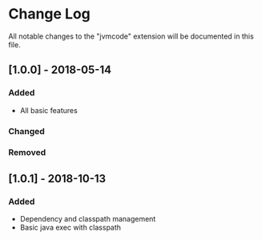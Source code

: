 # Change Log
All notable changes to the "jvmcode" extension will be documented in this file.

## [1.0.0] - 2018-05-14

### Added
- All basic features

### Changed

### Removed

## [1.0.1] - 2018-10-13

### Added
- Dependency and classpath management
- Basic java exec with classpath